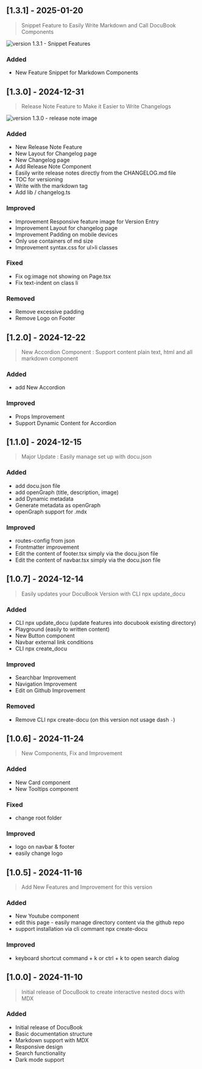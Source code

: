 ## [1.3.1] - 2025-01-20

> Snippet Feature to Easily Write Markdown and Call DocuBook Components

![version 1.3.1 - Snippet Features](https://docubook.pro/images/snippet.png)

### Added

- New Feature Snippet for Markdown Components

## [1.3.0] - 2024-12-31

> Release Note Feature to Make it Easier to Write Changelogs

![version 1.3.0 - release note image](https://docubook.pro/images/release-note.png)

### Added

- New Release Note Feature
- New Layout for Changelog page
- New Changelog page
- Add Release Note Component
- Easily write release notes directly from the CHANGELOG.md file
- TOC for versioning
- Write with the markdown tag
- Add lib / changelog.ts

### Improved

- Improvement Responsive feature image for Version Entry
- Improvement Layout for changelog page
- Improvement Padding on mobile devices
- Only use containers of md size
- Improvement syntax.css for ul>li classes

### Fixed

- Fix og:image not showing on Page.tsx
- Fix text-indent on class li

### Removed

- Remove excessive padding
- Remove Logo on Footer

## [1.2.0] - 2024-12-22

> New Accordion Component : Support content plain text, html and all markdown component

### Added

- add New Accordion

### Improved

- Props Improvement
- Support Dynamic Content for Accordion

## [1.1.0] - 2024-12-15

> Major Update : Easily manage set up with docu.json

### Added

- add docu.json file
- add openGraph (title, description, image)
- add Dynamic metadata
- Generate metadata as openGraph
- openGraph support for .mdx

### Improved

- routes-config from json
- Frontmatter improvement
- Edit the content of footer.tsx simply via the docu.json file
- Edit the content of navbar.tsx simply via the docu.json file

## [1.0.7] - 2024-12-14

> Easily updates your DocuBook Version with CLI npx update_docu

### Added

- CLI npx update_docu (update features into docubook existing directory)
- Playground (easily to written content)
- New Button component
- Navbar external link conditions
- CLI npx create_docu

### Improved

- Searchbar Improvement
- Navigation Improvement
- Edit on Github Improvement

### Removed
- Remove CLI npx create-docu (on this version not usage dash `-`)

## [1.0.6] - 2024-11-24

> New Components, Fix and Improvement

### Added

- New Card component
- New Tooltips component

### Fixed

- change root folder

### Improved

- logo on navbar & footer
- easily change logo

## [1.0.5] - 2024-11-16

> Add New Features and Improvement for this version

### Added

- New Youtube component
- edit this page - easily manage directory content via the github repo
- support installation via cli commant npx create-docu

### Improved

- keyboard shortcut command + k or ctrl + k to open search dialog

## [1.0.0] - 2024-11-10

> Initial release of DocuBook to create interactive nested docs with MDX

### Added

- Initial release of DocuBook
- Basic documentation structure
- Markdown support with MDX
- Responsive design
- Search functionality
- Dark mode support

